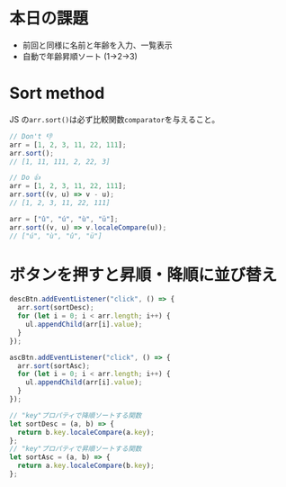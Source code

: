 # 本日の課題

- 前回と同様に名前と年齢を入力、一覧表示
- 自動で年齢昇順ソート (1→2→3)

# Sort method

JS の`arr.sort()`は必ず比較関数`comparator`を与えること。

```js
// Don't 👎
arr = [1, 2, 3, 11, 22, 111];
arr.sort();
// [1, 11, 111, 2, 22, 3]

// Do 👍
arr = [1, 2, 3, 11, 22, 111];
arr.sort((v, u) => v - u);
// [1, 2, 3, 11, 22, 111]

arr = ["û", "ú", "ù", "ü"];
arr.sort((v, u) => v.localeCompare(u));
// ["ú", "ù", "û", "ü"]
```

# ボタンを押すと昇順・降順に並び替え

```js
descBtn.addEventListener("click", () => {
  arr.sort(sortDesc);
  for (let i = 0; i < arr.length; i++) {
    ul.appendChild(arr[i].value);
  }
});

ascBtn.addEventListener("click", () => {
  arr.sort(sortAsc);
  for (let i = 0; i < arr.length; i++) {
    ul.appendChild(arr[i].value);
  }
});

// "key"プロパティで降順ソートする関数
let sortDesc = (a, b) => {
  return b.key.localeCompare(a.key);
};
// "key"プロパティで昇順ソートする関数
let sortAsc = (a, b) => {
  return a.key.localeCompare(b.key);
};
```
